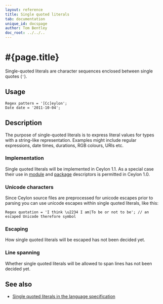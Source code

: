 ```yaml
---
layout: reference
title: Single quoted literals
tab: documentation
unique_id: docspage
author: Tom Bentley
doc_root: ../../..
---
```


# #{page.title}

Single-quoted literals are character sequences enclosed between single 
quotes (`'`).

## Usage 


<!-- check:none -->
    Regex pattern = '[Cc]eylon';
    Date date = '2011-10-04';

## Description

The purpose of single-quoted literals is to express literal values for 
types with a string-like representation. Examples might include 
regular expressions, date times, durations, RGB colours, URIs etc.

### Implementation

Single quoted literals will be implemented in Ceylon 1.1. As a 
special case their use in 
[module](../../structure/module#descriptor) and 
[package](../../structure/package#descriptor) descriptors
is permitted in Ceylon 1.0.

### Unicode characters

Since Ceylon source files are preprocessed for unicode escapes prior to parsing
you can use unicode escapes within single quoted literals, like this:

<!-- check:none -->
    Regex quotation = 'I think \u2234 I am|To be or not to be'; // an escaped Unicode therefore symbol

### Escaping

How single quoted literals will be escaped has not been decided yet.

### Line spanning

Whether single quoted literals will be allowed to span lines has not been 
decided yet.

## See also

* [Single quoted literals in the language specification](#{site.urls.spec_current}#singlequotedliterals)

